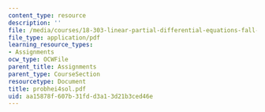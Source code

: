 ```yaml
---
content_type: resource
description: ''
file: /media/courses/18-303-linear-partial-differential-equations-fall-2006/aa15878f607b31fdd3a13d21b3ced46e_probhei4sol.pdf
file_type: application/pdf
learning_resource_types:
- Assignments
ocw_type: OCWFile
parent_title: Assignments
parent_type: CourseSection
resourcetype: Document
title: probhei4sol.pdf
uid: aa15878f-607b-31fd-d3a1-3d21b3ced46e
---
```


